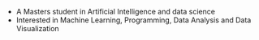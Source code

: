 - A Masters student in Artificial Intelligence and data science
- Interested in Machine Learning, Programming, Data Analysis and Data Visualization 

<!---
JeromeOkoth/JeromeOkoth is a ✨ special ✨ repository because its `README.md` (this file) appears on your GitHub profile.
You can click the Preview link to take a look at your changes.
--->
